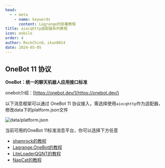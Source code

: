 ```yaml
---
head:
  - - meta
    - name: keywords
      content: Lagrange的部署教程
title: aiocqhttp适配器系列教程
icon: mobile
order: 4
author: RockChinQ，ikun0014
date: 2024-05-05
---
```


## OneBot 11 协议

**OneBot：统一的聊天机器人应用接口标准**

onebot介绍：[https://onebot.dev/](https://onebot.dev/)

以下消息框架可以通过 OneBot 11 协议接入，需选择使用`aiocqhttp`作为适配器，修改data下的platform.json文件

![data/platform.json](https://cos.thelazy.cn/pictures/202405292250017.jpeg)

当前可用的OneBot 11标准消息平台，你可以选择下方任意

- [shamrock的教程](shamrock.md)
- [Lagrange.OneBot的教程](lagrange.md)
- [LiteLoaderQQNT的教程](llonebot.md)
- [NapCat的教程](napcat.md)